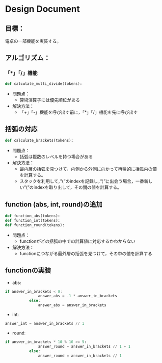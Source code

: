 Design Document
=========
## 目標：
電卓の一部機能を実装する。

## アルゴリズム：
### 「*」「/」機能
```python
def calculate_multi_divide(tokens):
```
* 問題点：
  * 算術演算子には優先順位がある
* 解決方法：
  * 「+」「-」機能を呼び出す前に，「*」「/」機能を先に呼び出す


## 括弧の対応
```python
def calculate_brackets(tokens):
```
* 問題点：
  * 括弧は複数のレベルを持つ場合がある
* 解決方法：
  * 最内層の括弧を見つけて，内側から外側に向かって再帰的に括弧内の値を計算する。
  * スタックを利用して，”(”のindexを記録し，”)”に出会う場合，一番新しい”(”のindexを取り出して，その間の値を計算する。


## function (abs, int, round)の追加
```python
def function_abs(tokens):
def function_int(tokens):
def function_round(tokens):
```
* 問題点：
  * functionがどの括弧の中での計算値に対応するかわからない
* 解決方法：
  * functionにつながる最外層の括弧を見つけて，その中の値を計算する
		
		
## functionの実装
* abs:
```python
if answer_in_brackets < 0:
               answer_abs = -1 * answer_in_brackets
           else:
               answer_abs = answer_in_brackets
```
* int:
```python
answer_int = answer_in_brackets // 1
```
* round:
```python
if answer_in_brackets * 10 % 10 >= 5:
               answer_round = answer_in_brackets // 1 + 1
           else:
               answer_round = answer_in_brackets // 1
```

